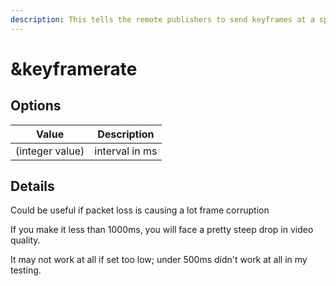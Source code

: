 ```yaml
---
description: This tells the remote publishers to send keyframes at a specified rate
---
```


# \&keyframerate

## Options

| Value           | Description    |
| --------------- | -------------- |
| (integer value) | interval in ms |

## Details

Could be useful if packet loss is causing a lot frame corruption

If you make it less than 1000ms, you will face a pretty steep drop in video quality.

It may not work at all if set too low; under 500ms didn't work at all in my testing.
